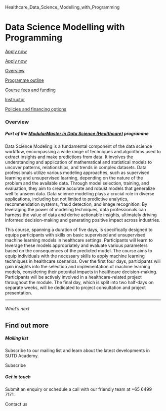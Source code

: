 Healthcare_Data_Science_Modelling_with_Programming



Data Science Modelling with Programming
=======================================

[Apply now](/admissions/academy/modular-master/register-your-interest-modularmaster-certificate-in-data-science/)




[Apply now](/admissions/academy/modular-master/register-your-interest-modularmaster-certificate-in-data-science/)

[Overview](/course/healthcare-data-science-modelling-with-programming/#tabs)

[Programme outline](/course/healthcare-data-science-modelling-with-programming/programme-outline/#tabs)

[Course fees and funding](/course/healthcare-data-science-modelling-with-programming/course-fees-and-funding/#tabs)

[Instructor](/course/healthcare-data-science-modelling-with-programming/instructor/#tabs)

[Policies and financing options](/course/healthcare-data-science-modelling-with-programming/policies-and-financing-options/#tabs)

### Overview

##### **Part of the [ModularMaster in Data Science (Healthcare)](/course/modularmaster-in-data-science-healthcare/ "ModularMasters in Data Science") programme**

Data Science Modeling is a fundamental component of the data science workflow, encompassing a wide range of techniques and algorithms used to extract insights and make predictions from data. It involves the understanding and application of mathematical and statistical models to uncover patterns, relationships, and trends in complex datasets. Data professionals utilize various modeling approaches, such as supervised learning and unsupervised learning, depending on the nature of the problem and the available data. Through model selection, training, and evaluation, they aim to create accurate and robust models that generalize well to unseen data. Data science modeling plays a crucial role in diverse applications, including but not limited to predictive analytics, recommendation systems, fraud detection, and image recognition. By leveraging the power of modeling techniques, data professionals can harness the value of data and derive actionable insights, ultimately driving informed decision-making and generating positive impact across industries.

This course, spanning a duration of five days, is specifically designed to equips participants with skills on basic supervised and unsupervised machine learning models in healthcare settings. Participants will learn to leverage these models appropriately and evaluate various parameters based on the consequences of the predicted model. The course aims to equip individuals with the necessary skills to apply machine learning techniques in healthcare scenarios. Over the first four days, participants will gain insights into the selection and implementation of machine learning models, considering their potential impacts in healthcare decision-making. Participants will be actively involved in a healthcare-related project throughout the module. The final day, which is split into two half-days on separate weeks, will be dedicated to project consultation and project presentation.

---

###### What’s next

Find out more
-------------

##### Mailing list

Subscribe to our mailing list and learn about the latest developments in SUTD Academy.

Subscribe

##### Get in touch

Submit an enquiry or schedule a call with our friendly team at +65 6499 7171.

Contact us

